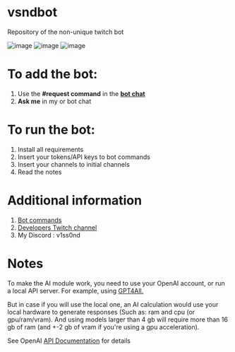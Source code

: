 # vsndbot
Repository of the non-unique twitch bot 

![image](https://cdn.7tv.app/emote/622a6c59af1b8e166ce3ff86/3x.webp)
![image](https://cdn.7tv.app/emote/622a6c59af1b8e166ce3ff86/3x.webp)
![image](https://cdn.7tv.app/emote/622a6c59af1b8e166ce3ff86/3x.webp)

# To add the bot:
1. Use the **#request command** in the **[bot chat](https://twitch.tv/vsndbot)**
2. **Ask me** in my or bot chat

# To run the bot:
1. Install all requirements
2. Insert your tokens/API keys to bot commands
3. Insert your channels to initial channels
3. Read the notes

# Additional information 
1. [Bot commands](https://v1ss0nd.github.io/)
2. [Developers Twitch channel](https://www.twitch.tv/v1ss0nd)
3. My Discord : v1ss0nd

# Notes
To make the AI module work, you need to use your OpenAI account, or run a local API server. For example, using [GPT4All.](https://github.com/nomic-ai/gpt4all)

But in case if you will use the local one, an AI calculation would use your local hardware to generate responses (Such as: ram and cpu (or gpu/ram/vram). And using models larger than 4 gb will require more than 16 gb of ram (and +-2 gb of vram if you're using a gpu acceleration).

See OpenAI [API Documentation](https://platform.openai.com/docs/api-reference/completions/create) for details
